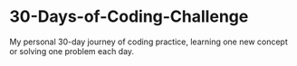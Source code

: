 # 30-Days-of-Coding-Challenge
My personal 30-day journey of coding practice, learning one new concept or solving one problem each day.
